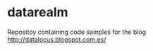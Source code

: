 datarealm
=========

Repositoy containing code samples for the blog http://datalocus.blogspot.com.es/
